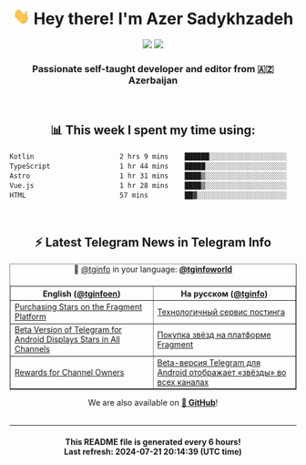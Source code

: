<div align="center">
	<div>
		<h1>
      <img src="./assets/hi.gif" width="30px"> Hey there! I'm Azer Sadykhzadeh
    </h1>
    <img height="18" src="https://komarev.com/ghpvc/?username=sadykhzadeh&label=Views&color=2081c1&style=flat-square" />
		<a href="https://wakatime.com/Azer"> <img height="18" src="https://wakatime.com/badge/user/f80ae27a-c328-426f-a381-bc84136e2dd6.svg" /> </a>
    <h3>
      Passionate self-taught developer and editor from 🇦🇿 Azerbaijan
    </h3>
  </div>
  <br>

<h2>📊 This week I spent my time using:</h2>

<!--START_SECTION:waka-->

```txt
Kotlin                     2 hrs 9 mins    ██████░░░░░░░░░░░░░░░░░░░   24.29 %
TypeScript                 1 hr 44 mins    █████░░░░░░░░░░░░░░░░░░░░   19.59 %
Astro                      1 hr 31 mins    ████▒░░░░░░░░░░░░░░░░░░░░   17.17 %
Vue.js                     1 hr 28 mins    ████▒░░░░░░░░░░░░░░░░░░░░   16.72 %
HTML                       57 mins         ██▓░░░░░░░░░░░░░░░░░░░░░░   10.87 %
```

<!--END_SECTION:waka-->

<br>

<h2>⚡️ Latest Telegram News in Telegram Info</h2>
  <table border>
		<tr>
			<th width="50%">English (<a href="https://t.me/tginfoen">@tginfoen</a>)</th>
			<th>На русском (<a href="https://t.me/tginfo">@tginfo</a>)</th>
		</tr>
		<caption>🚩 <a href="https://t.me/tginfo">@tginfo</a> in your language: <a href="https://t.me/tginfoworld"><b>@tginfoworld</b></a><caption/>
  <tr><td><a href="https://t.me/tginfoen/1943">Purchasing Stars on the Fragment Platform</a></td>
    <td><a href="https://t.me/tginfo/4061">Технологичный сервис постинга</a></td></tr><tr><td><a href="https://t.me/tginfoen/1942">Beta Version of Telegram for Android Displays Stars in All Channels</a></td>
    <td><a href="https://t.me/tginfo/4060">Покупка звёзд на платформе Fragment</a></td></tr><tr><td><a href="https://t.me/tginfoen/1941">Rewards for Channel Owners</a></td>
    <td><a href="https://t.me/tginfo/4059">Beta-версия Telegram для Android отображает «звёзды» во всех каналах</a></td></tr>
</table>
We are also available on <a href="https://github.com/tginfo"><b>🐙 GitHub</b></a>!
</div>

<br>
<hr>
<h4 align="center">This README file is generated <b>every 6 hours</b>!</br>Last refresh: <b>2024-07-21 20:14:39 (UTC time)</b></h4>
